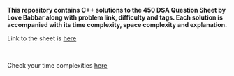**This repository contains C++ solutions to the 450 DSA Question Sheet by Love Babbar along with problem link, difficulty and tags. Each solution is accompanied with its time complexity, space complexity and explanation.**

Link to the sheet is <a href="https://drive.google.com/file/d/1FMdN_OCfOI0iAeDlqswCiC2DZzD4nPsb/view">here</a>

</br>

Check your time complexities <a href="https://codeforces.com/blog/entry/21344">here</a>
